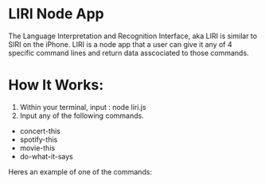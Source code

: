 # LIRI Node App

The Language Interpretation and Recognition Interface, aka LIRI is similar to SIRI on the iPhone. LIRI is a node app that a user can give it any of 4 specific command lines and return data asscociated to those commands.

# How It Works:

1. Within your terminal, input : node liri.js
2. Input any of the following commands.
  - concert-this
  - spotify-this
  - movie-this
  - do-what-it-says
  
Heres an example of one of the commands:
